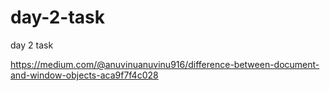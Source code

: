 # day-2-task
day 2 task


https://medium.com/@anuvinuanuvinu916/difference-between-document-and-window-objects-aca9f7f4c028
